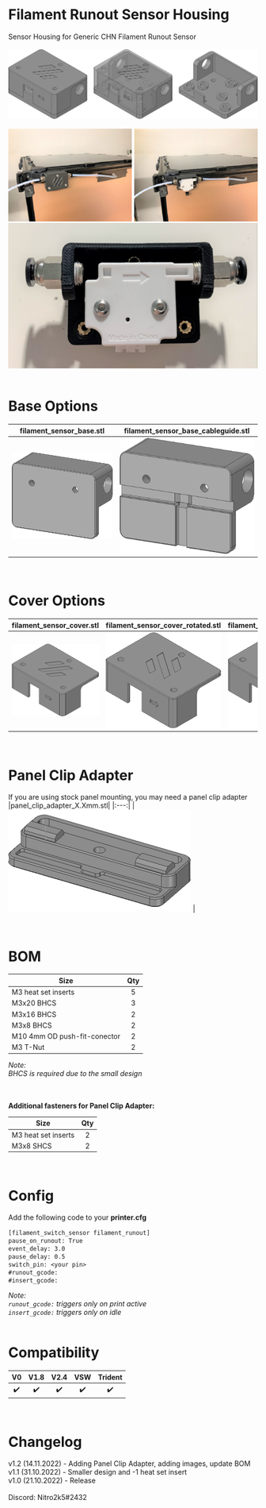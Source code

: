# Filament Runout Sensor Housing
Sensor Housing for Generic CHN Filament Runout Sensor
<br><br>
![FS_Case_Drawing](Images/filament_sensor_housing.PNG)
<br><br>
![Assembled_01](Images/Assembled_01.PNG)
<br>
![Sensor_Detail_01](Images/Sensor_Detail_01.jpg)
<br><br>

# Base Options
|filament_sensor_base.stl|filament_sensor_base_cableguide.stl|
|---|---|
| ![Base_01](Images/filament_sensor_base.PNG) | ![Base_02](Images/filament_sensor_base_cableguide.PNG) |

<br>

# Cover Options
|filament_sensor_cover.stl|filament_sensor_cover_rotated.stl|filament_sensor_cover_nologo.stl|
|---|---|---|
| ![Cover_01](Images/filament_sensor_cover.PNG) | ![Cover_02](Images/filament_sensor_cover_rotated.PNG) | ![Cover_03](Images/filament_sensor_cover_nologo.PNG) |

<br>

# Panel Clip Adapter
If you are using stock panel mounting, you may need a panel clip adapter
<br>
|panel_clip_adapter_X.Xmm.stl|
|:---:|
| ![Panel_Clip](Images/panel_clip_adapter.PNG) |

<br>

# BOM
|Size|Qty|
|---|:---:|
|M3 heat set inserts|5|
|M3x20 BHCS|3|
|M3x16 BHCS|2|
|M3x8 BHCS|2|
|M10 4mm OD push-fit-conector|2|
|M3 T-Nut|2|

_Note:
<br>
BHCS is required due to the small design_
<br><br><br>

**Additional fasteners for Panel Clip Adapter:**

|Size|Qty|
|---|:---:|
|M3 heat set inserts|2|
|M3x8 SHCS|2|

<br>

# Config
Add the following code to your **printer.cfg**
<br>
```
[filament_switch_sensor filament_runout]
pause_on_runout: True
event_delay: 3.0
pause_delay: 0.5
switch_pin: <your pin>
#runout_gcode:
#insert_gcode:
```
_Note:
<br>
`runout_gcode:` triggers only on print active
<br>
`insert_gcode:` triggers only on idle_
<br><br>

# Compatibility

|V0|V1.8|V2.4|VSW|Trident|
|:---:|:---:|:---:|:---:|:---:|
| :heavy_check_mark: | :heavy_check_mark: | :heavy_check_mark: | :heavy_check_mark: | :heavy_check_mark: |

<br>

# Changelog
v1.2 (14.11.2022) - Adding Panel Clip Adapter, adding images, update BOM
<br>
v1.1 (31.10.2022) - Smaller design and -1 heat set insert
<br>
v1.0 (21.10.2022) - Release
<br><br>
Discord: Nitro2k5#2432
